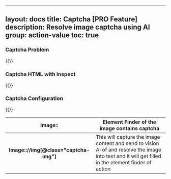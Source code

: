 
---
layout: docs
title: Captcha [PRO Feature]
description: Resolve image captcha using AI
group: action-value
toc: true
---
### Captcha Problem
{{<img captcha-image.png>}}

### Captcha HTML with Inspect
{{<img captcha-html.png>}}

### Captcha Configuration
{{<img captcha-config.png>}}

<table class="table">
  <thead>
    <tr>
      <th scope="col">Image::</th>
      <th scope="col">Element Finder of the image contains captcha</th>
    </tr>
  </thead>
  <tbody>
    <tr>
      <th scope="row">Image:://img[@class="captcha-img"]</th>
      <td>This will capture the image content and send to vision AI of and resolve the image into text and it will get filled in the element finder of action</td>
    </tr>
  </tbody>
</table>